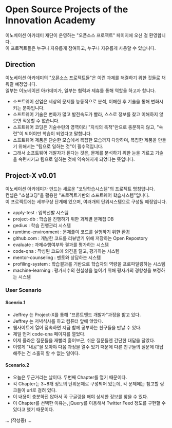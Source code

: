 # Open Source Projects of the Innovation Academy
이노베이션 아카데미 재단이 운영하는 "오픈소스 프로젝트" 페이지에 오신 걸 환영합니다.<br>
이 프로젝트들은 누구나 자유롭게 참여하고, 누구나 자유롭게 사용할 수 있습니다.<br>

## Direction
이노베이션 아카데미의 "오픈소스 프로젝트들"은 이런 과제를 해결하기 위한 것들로 채워갈 예정입니다.<br>
일부는 이노베이션 아카데미가, 일부는 협력과 제휴를 통해 역할을 하고자 합니다.
- 소프트웨어 산업은 세상의 문제를 능동적으로 분석, 이해한 후 기술을 통해 변화시키는 분야입니다.<br> 
- 소프트웨어 기술은 변화가 많고 발전속도가 빨라, 스스로 정보를 찾고 이해하지 않으면 적응할 수 없습니다.<br> 
- 소프트웨어 코딩은 기술수련의 영역이라 "지식의 축적"만으로 충분하지 않고, "숙련"이 되어야만 학습이 되었다고 말합니다.<br>
- 소프트웨어 제품은 단순한 모습에서 복잡한 모습까지 다양하며, 복잡한 제품을 만들기 위해서는 "팀으로 일하는 것"이 필수적입니다.<br>
- 그래서 소프트웨어 개발자가 된다는 것은, 문제를 분석하기 위한 눈을 기르고 기술을 숙련시키고 팀으로 일하는 것에 익숙해지게 되었다는 뜻입니다.<br>

## Project-X v0.01
이노베이션 아카데미가 만드는 새로운 "코딩학습시스템"의 프로젝트 명칭입니다.<br>
컨셉은 "소셜코딩"을 활용한 "프로젝트기반의 소프트웨어 학습시스템"입니다.<br>
이 프로젝트에는 세부구상 단계에 있으며, 여러개의 단위시스템으로 구성될 예정입니다.<br>

- apply-test : 입학선발 시스템
- project-db : 학습을 진행하기 위한 과제별 문제집 DB
- gedius : 학습 진행관리 시스템
- rumtime-environment : 문제풀이 코드를 실행하기 위한 환경
- github.com : 개발한 코드를 리뷰받기 위해 저장하는 Open Repostory
- evaluate : 과제수행여부와 결과를 평가하는 시스템
- code-qna : 작성된 코드에 의견을 달고, 평가하는 시스템
- mentor-counseling : 멘토와 상담하는 시스템
- profiling-system : 학습결과를 기반으로 학습자의 역량을 프로파일링하는 시스템
- machine-learning : 평가지수의 현실성을 높이기 위해 평자가의 경향성을 보정하는 시스템 

### User Scenario
#### Scenrio.1
- Jeffrey 는 Project-X를 통해 "프론트엔드 개발자"과정을 밟고 있다.<br>
- Jeffrey 는 저녁식사를 하고 컴퓨터 앞에 앉았다.<br>
- 웹사이트에 열어 접속하면 지금 함께 공부하는 친구들을 만날 수 있다.<br>
- 제일 먼저 code-qna 페이지를 열었다.<br>
- 어제 올라온 질문들을 재빨리 흝어보곤, 쉬운 질문들엔 간단한 대답을 달았다.<br>
- 이렇게 "내공"을 모아야 다음 과정을 열수 있기 때문에 다른 친구들의 질문에 대답해주는 건 소홀히 할 수 없는 일이다.

#### Scenario.2
- 오늘은 두근거리는 날이다. 두번째 Chapter를 열기 때문이다. <br>
- 각 Chapter는 3~8개 정도의 단위문제로 구성되어 있는데, 각 문제에는 참고할 링크들이 url로 걸려 있다.<br>
- 이 내용이 충분하진 않아서 꼭 구글링을 해야 상세한 정보를 찾을 수 있다. <br>
- 이 Chapter를 선택한 이유는, jQuery를 이용해서 Twitter Feed 정도를 구현할 수 있다고 했기 때문이다.


... (작성중) ...
